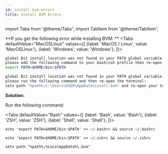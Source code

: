 ```yaml
--- 
id: install-bvm-errors
title: Install BVM Errors
--- 
```


import Tabs from '@theme/Tabs';
import TabItem from '@theme/TabItem';

**If you get the following error while installing BVM:
**
<Tabs
  defaultValue="MacOSLinux"
  values={[
    {label: 'MacOS / Linux', value: 'MacOSLinux'},
    {label: 'Windows', value: 'Windows'},
  ]}>
  <TabItem value="MacOSLinux">

```sh
global Bit install location was not found in your PATH global variable.
please add the following command to your bash/zsh profile then re-open the terminal:
export PATH=$HOME/bin:$PATH
```

  </TabItem>
  <TabItem value="Windows">

```sh
global Bit install location was not found in your PATH global variable.
please run the following command and then re-open the terminal:
setx path "%path%;C:\Users\USER\AppData\Local\.bvm" and re-open your terminal
```

  </TabItem>
</Tabs>

**Solution:**

Run the following command:

<Tabs
  defaultValue="Bash"
  values={[
    {label: 'Bash', value: 'Bash'},
    {label: 'ZSH', value: 'ZSH'},
    {label: 'Shell', value: 'Shell'},
  ]}>
  <TabItem value="Bash">

```shell
echo 'export PATH=$HOME/bin:$PATH' >> ~/.bashrc && source ~/.bashrc
```

  </TabItem>
  <TabItem value="ZSH">

```shell
echo 'export PATH=$HOME/bin:$PATH' >> ~/.zshrc && source ~/.zshrc
```

  </TabItem>
<TabItem value="Shell">

```shell
setx path "%path%;%LocalAppData%\.bvm"
```

  </TabItem>
</Tabs>

